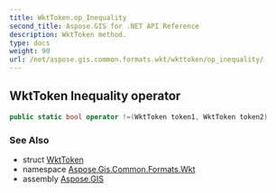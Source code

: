 ```yaml
---
title: WktToken.op_Inequality
second_title: Aspose.GIS for .NET API Reference
description: WktToken method. 
type: docs
weight: 90
url: /net/aspose.gis.common.formats.wkt/wkttoken/op_inequality/
---
```

## WktToken Inequality operator

```csharp
public static bool operator !=(WktToken token1, WktToken token2)
```

### See Also

* struct [WktToken](../)
* namespace [Aspose.Gis.Common.Formats.Wkt](../../wkttoken/)
* assembly [Aspose.GIS](../../../)


